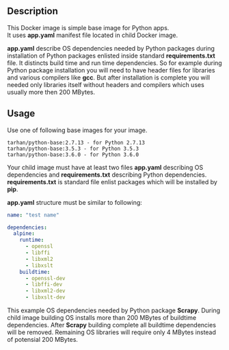 ## Description

This Docker image is simple base image for Python apps.  
It uses **app.yaml** manifest file located in child Docker image.  

**app.yaml** describe OS dependencies needed by Python packages during installation of Python packages enlisted inside standard **requirements.txt** file. It distincts build time and run time dependencies. So for example during Python package installation you will need to have header files for libraries and various compilers like **gcc**. But after installation is complete you will needed only libraries itself without headers and compilers which uses usually more then 200 MBytes.  
## Usage
Use one of following base images for your image.
```
tarhan/python-base:2.7.13 - for Python 2.7.13
tarhan/python-base:3.5.3 - for Python 3.5.3
tarhan/python-base:3.6.0 - for Python 3.6.0
```

Your child image must have at least two files **app.yaml** describing OS dependencies and **requirements.txt** describing Python dependencies.  
**requirements.txt** is standard file enlist packages which will be installed by **pip**.  

**app.yaml** structure must be similar to following:
```yaml
name: "test name"

dependencies:
  alpine:
    runtime:
      - openssl
      - libffi
      - libxml2
      - libxslt
    buildtime:
      - openssl-dev
      - libffi-dev
      - libxml2-dev
      - libxslt-dev
```
This example OS dependencies needed by Python package **Scrapy**. During child image building OS installs more than 200 MBytes of buildtime dependencies. After **Scrapy** building complete all buildtime dependencies will be removed. Remaining OS libraries will require only 4 MBytes instead of potensial 200 MBytes.
